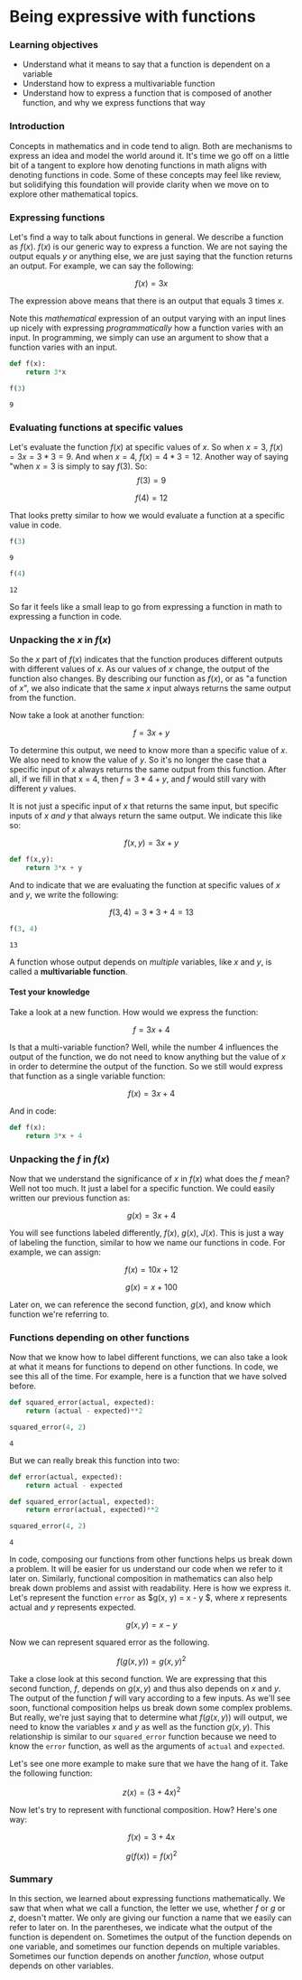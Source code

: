 
# Being expressive with functions

### Learning objectives

- Understand what it means to say that a function is dependent on a variable
- Understand how to express a multivariable function
- Understand how to express a function that is composed of another function, and why we express functions that way  

### Introduction

Concepts in mathematics and in code tend to align.  Both are mechanisms to express an idea and model the world around it.  It's time we go off on a little bit of a tangent to explore how denoting functions in math aligns with denoting functions in code.  Some of these concepts may feel like review, but solidifying this foundation will provide clarity when we move on to explore other mathematical topics.

### Expressing functions

Let's find a way to talk about functions in general.  We describe a function as $f(x)$.  $f(x)$ is our generic way to express a function.  We are not saying the output equals $y$ or anything else, we are just saying that the function returns an output.  For example, we can say the following:

$$f(x) = 3x$$

The expression above means that there is an output that equals 3 times $x$.  

Note this *mathematical* expression of an output varying with an input lines up nicely with expressing *programmatically* how a function varies with an input.  In programming, we simply can use an argument to show that a function varies with an input.


```python
def f(x):
    return 3*x
```


```python
f(3)
```




    9



### Evaluating functions at specific values

Let's evaluate the function $f(x)$ at specific values of $x$.  So when $x = 3$, $f(x) = 3x = 3*3 = 9$.  And when $x = 4$,  $f(x) = 4*3 = 12$.  Another way of saying "when $x = 3$ is simply to say $f(3)$.  So:
$$f(3) = 9$$

$$f(4) = 12$$

That looks pretty similar to how we would evaluate a function at a specific value in code.


```python
f(3)
```




    9




```python
f(4)
```




    12



So far it feels like a small leap to go from expressing a function in math to expressing a function in code.

### Unpacking  the $x$ in  $f(x)$

So the $x$ part of $f(x)$ indicates that the function produces different outputs with different values of $x$.  As our values of $x$ change, the output of the function also changes.  By describing our function as $f(x)$, or as "a function of $x$", we also indicate that the same $x$ input always returns the same output from the function.  

Now take a look at another function:

$$ f = 3x + y$$

To determine this output, we need to know more than a specific value of $x$.  We also need to know the value of $y$.  So it's no longer the case that a specific input of $x$ always returns the same output from this function.  After all, if we fill in that x = 4, then $f = 3*4 + y$, and $f$ would still vary with different $y$ values.

It is not just a specific input of $x$ that returns the same input, but specific inputs of $x$ *and $y$* that always return the same output.  We indicate this like so:

$$ f(x,y) = 3x + y$$


```python
def f(x,y):
    return 3*x + y
```

And to indicate that we are evaluating the function at specific values of $x$ and $y$, we write the following:

$$ f(3,4) = 3*3 + 4 = 13$$


```python
f(3, 4)
```




    13



A function whose output depends on *multiple* variables, like $x$ and $y$, is called a **multivariable function**.

#### Test your knowledge

Take a look at a new function.  How would we express the function:

$$ f = 3x + 4$$

Is that a multi-variable function?  Well, while the number 4 influences the output of the function, we do not need to know anything but the value of $x$ in order to determine the output of the function.  So we still would express that function as a single variable function:

$$ f(x) = 3x + 4$$

And in code:


```python
def f(x):
    return 3*x + 4
```

### Unpacking  the $f$ in  $f(x)$

Now that we understand the significance of $x$ in $f(x)$ what does the $f$ mean?  Well not too much.  It just a label for a specific function.  We could easily written our previous function as:

$$ g(x) = 3x + 4$$

You will see functions labeled differently, $f(x)$, $g(x)$, $J(x)$.  This is just a way of labeling the function, similar to how we name our functions in code.  For example, we can assign:

$$ f(x) = 10x + 12 $$

$$ g(x) = x + 100 $$

Later on, we can reference the second function, $g(x)$, and know which function we're referring to.

### Functions depending on other functions

Now that we know how to label different functions, we can also take a look at what it means for functions to depend on other functions.  In code, we see this all of the time.  For example, here is a function that we have solved before.


```python
def squared_error(actual, expected):
    return (actual - expected)**2

squared_error(4, 2)
```




    4



But we can really break this function into two:


```python
def error(actual, expected):
    return actual - expected

def squared_error(actual, expected):
    return error(actual, expected)**2

squared_error(4, 2)
```




    4



In code, composing our functions from other functions helps us break down a problem.  It will be easier for us understand our code when we refer to it later on.  Similarly, functional composition in mathematics can also help break down problems and assist with readability.  Here is how we express it.  Let's represent the function `error` as $g(x, y) = x - y $, where $x$ represents actual and $y$ represents expected.

$$g(x, y) = x - y  $$

Now we can represent squared error as the following.

$$ f(g(x, y)) = g(x, y) ^2 $$

Take a close look at this second function.  We are expressing that this second function, $f$, depends on $g(x, y)$ and thus also depends on $x$ and $y$.  The output of the function $f$ will vary according to a few inputs.  As we'll see soon, functional composition helps us break down some complex problems.  But really, we're just saying that to determine what $f(g(x,y))$ will output, we need to know the variables $x$ and $y$ as well as the function $g(x, y)$.  This relationship is similar to our `squared_error` function because we need to know the `error` function, as well as the arguments of `actual` and `expected`.  

Let's see one more example to make sure that we have the hang of it.  Take the following function:

$$z(x) = (3 + 4x)^2$$  

Now let's try to represent with functional composition.  How?  Here's one way:

$$f(x) = 3 + 4x $$

$$ g(f(x)) = f(x)^2 $$

### Summary

In this section, we learned about expressing functions mathematically.  We saw that when what we call a function, the letter we use, whether $f$ or $g$ or $z$, doesn't matter.  We only are giving our function a name that we easily can refer to later on.  In the parentheses, we indicate what the output of the function is dependent on.  Sometimes the output of the function depends on one variable, and sometimes our function depends on multiple variables.  Sometimes our function depends on another *function*, whose output depends on other variables.  
